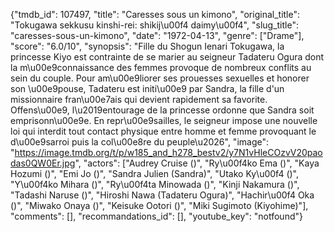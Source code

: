 {"tmdb_id": 107497, "title": "Caresses sous un kimono", "original_title": "Tokugawa sekkusu kinshi-rei: shikij\u00f4 daimy\u00f4", "slug_title": "caresses-sous-un-kimono", "date": "1972-04-13", "genre": ["Drame"], "score": "6.0/10", "synopsis": "Fille du Shogun Ienari Tokugawa, la princesse Kiyo est contrainte de se marier au seigneur Tadateru Ogura dont la m\u00e9connaissance des femmes provoque de nombreux conflits au sein du couple. Pour am\u00e9liorer ses prouesses sexuelles et honorer son \u00e9pouse, Tadateru est initi\u00e9 par Sandra, la fille d'un missionnaire fran\u00e7ais qui devient rapidement sa favorite. Offens\u00e9, l\u2019entourage de la princesse ordonne que Sandra soit emprisonn\u00e9e. En repr\u00e9sailles, le seigneur impose une nouvelle loi qui interdit tout contact physique entre homme et femme provoquant le d\u00e9sarroi puis la col\u00e8re du peuple\u2026", "image": "https://image.tmdb.org/t/p/w185_and_h278_bestv2/y7N1vHleCOzvV20paodas0QW0Er.jpg", "actors": ["Audrey Cruise ()", "Ry\u00f4ko Ema ()", "Kaya Hozumi ()", "Emi Jo ()", "Sandra Julien (Sandra)", "Utako Ky\u00f4 ()", "Y\u00f4ko Mihara ()", "Ry\u00f4ta Minowada ()", "Kinji Nakamura ()", "Tadashi Naruse ()", "Hiroshi Nawa (Tadateru Ogura)", "Hachir\u00f4 Oka ()", "Miwako Onaya ()", "Keisuke Ootori ()", "Miki Sugimoto (Kiyohime)"], "comments": [], "recommandations_id": [], "youtube_key": "notfound"}